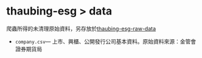 # thaubing-esg > data

爬蟲所得的未清理原始資料，另存放於[thaubing-esg-raw-data](https://github.com/gcaa-org-tw/thaubing-esg-raw-data)

- `company.csv`— 上市、興櫃、公開發行公司基本資料。原始資料來源：金管會證券期貨局